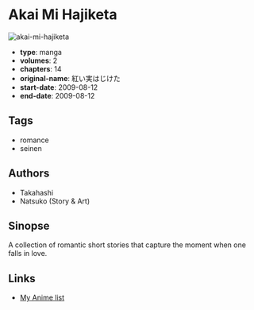 # Akai Mi Hajiketa

![akai-mi-hajiketa](https://cdn.myanimelist.net/images/manga/1/140857.jpg)

-   **type**: manga
-   **volumes**: 2
-   **chapters**: 14
-   **original-name**: 紅い実はじけた
-   **start-date**: 2009-08-12
-   **end-date**: 2009-08-12

## Tags

-   romance
-   seinen

## Authors

-   Takahashi
-   Natsuko (Story & Art)

## Sinopse

A collection of romantic short stories that capture the moment when one falls in love.

## Links

-   [My Anime list](https://myanimelist.net/manga/81283/Akai_Mi_Hajiketa)
